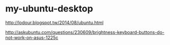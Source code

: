 my-ubuntu-desktop
=================
http://lodour.blogspot.tw/2014/08/ubuntu.html

http://askubuntu.com/questions/230609/brightness-keyboard-buttons-do-not-work-on-asus-1225c


